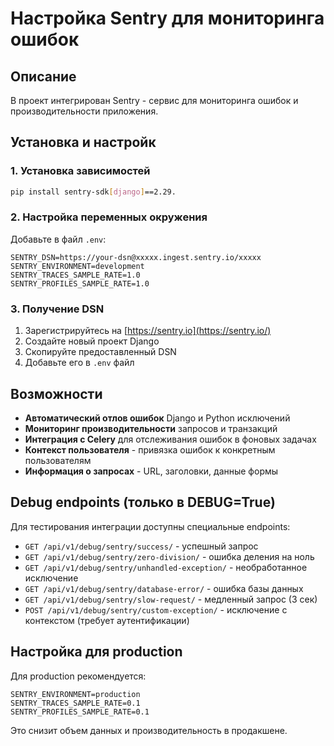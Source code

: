 # Настройка Sentry для мониторинга ошибок

## Описание

В проект интегрирован Sentry - сервис для мониторинга ошибок и производительности приложения.

## Установка и настройк

### 1. Установка зависимостей

```bash
pip install sentry-sdk[django]==2.29.
```

### 2. Настройка переменных окружения

Добавьте в файл `.env`:

```
SENTRY_DSN=https://your-dsn@xxxxx.ingest.sentry.io/xxxxx
SENTRY_ENVIRONMENT=development
SENTRY_TRACES_SAMPLE_RATE=1.0
SENTRY_PROFILES_SAMPLE_RATE=1.0
```

### 3. Получение DSN

1. Зарегистрируйтесь на [https://sentry.io](https://sentry.io/)
2. Создайте новый проект Django
3. Скопируйте предоставленный DSN
4. Добавьте его в `.env` файл

## Возможности

- **Автоматический отлов ошибок** Django и Python исключений
- **Мониторинг производительности** запросов и транзакций
- **Интеграция с Celery** для отслеживания ошибок в фоновых задачах
- **Контекст пользователя** - привязка ошибок к конкретным пользователям
- **Информация о запросах** - URL, заголовки, данные формы

## Debug endpoints (только в DEBUG=True)

Для тестирования интеграции доступны специальные endpoints:

- `GET /api/v1/debug/sentry/success/` - успешный запрос
- `GET /api/v1/debug/sentry/zero-division/` - ошибка деления на ноль
- `GET /api/v1/debug/sentry/unhandled-exception/` - необработанное исключение
- `GET /api/v1/debug/sentry/database-error/` - ошибка базы данных
- `GET /api/v1/debug/sentry/slow-request/` - медленный запрос (3 сек)
- `POST /api/v1/debug/sentry/custom-exception/` - исключение с контекстом (требует аутентификации)

## Настройка для production

Для production рекомендуется:

```
SENTRY_ENVIRONMENT=production
SENTRY_TRACES_SAMPLE_RATE=0.1
SENTRY_PROFILES_SAMPLE_RATE=0.1
```

Это снизит объем данных и производительность в продакшене.